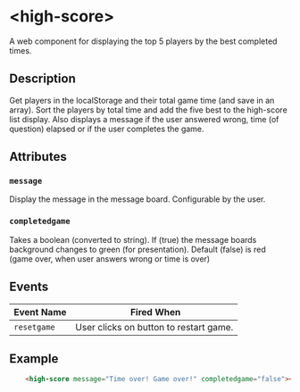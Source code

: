 # &lt;high-score&gt;
A web component for displaying the top 5 players by the best completed times. 

## Description
Get players in the localStorage and their total game time (and save in an array).
Sort the players by total time and add the five best to the high-score list display.
Also displays a message if the user answered wrong, time (of question) elapsed or if the user completes the game. 

## Attributes

### `message`
Display the message in the message board. Configurable by the user. 

### `completedgame` 
Takes a boolean (converted to string). If (true) the message boards background changes to green (for presentation). 
Default (false) is red (game over, when user answers wrong or time is over)

## Events
| Event Name | Fired When |
|------------|------------|
| `resetgame`| User clicks on button to restart game. 

## Example
```html
    <high-score message="Time over! Game over!" completedgame="false"></high-score>
```
